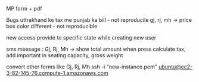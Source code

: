 MP form + pdf

Bugs
uttrakhand ke tax me punjab ka bill - not reproducile
gj, rj, mh -> price box color different - not reproducible

new
access provide to specific state while creating new user

sms meesage :
Gj, Rj, Mh -> show total amount when press calculate tax, add important in seating capacity, gross weight

convert other forms like Gj, Rj, Mh
ssh -i "new-instance.pem" ubuntu@ec2-3-82-145-76.compute-1.amazonaws.com